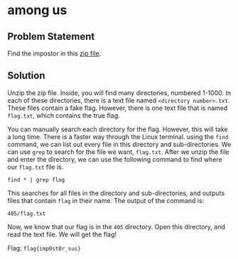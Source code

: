 # among us
## Problem Statement

Find the impostor in this [zip file](./amogus.zip).

## Solution

Unzip the zip file. Inside, you will find many directories, numbered 1-1000. In each of these directories, there is a text file named `<directory number>.txt`. These files contain a fake flag. However, there is one text file that is named `flag.txt`, which contains the true flag. 

You can manually search each directory for the flag. However, this will take a long time. There is a faster way through the Linux terminal. using the `find` command, we can list out every file in this directory and sub-directories. We can use `grep` to search for the file we want, `flag.txt`. After we unzip the file and enter the directory, we can use the following command to find where our `flag.txt` file is.

`find * | grep flag`

This searches for all files in the directory and sub-directories, and outputs files that contain `flag` in their name. The output of the command is:

`405/flag.txt`

Now, we know that our flag is in the `405` directory. Open this directory, and read the text file. We will get the flag!

Flag: `flag{imp0st0r_sus}`

